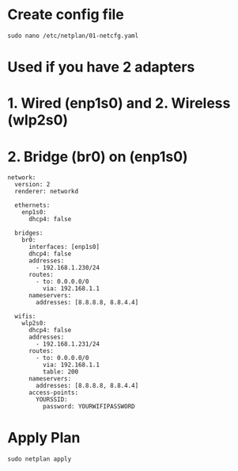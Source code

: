 # Create config file
  ```
  sudo nano /etc/netplan/01-netcfg.yaml
```

# Used if you have 2 adapters 
# 1. Wired (enp1s0) and 2. Wireless (wlp2s0)
# 2. Bridge (br0) on (enp1s0)

```
network:
  version: 2
  renderer: networkd

  ethernets:
    enp1s0:
      dhcp4: false

  bridges:
    br0:
      interfaces: [enp1s0]
      dhcp4: false
      addresses:
        - 192.168.1.230/24
      routes:
        - to: 0.0.0.0/0
          via: 192.168.1.1
      nameservers:
        addresses: [8.8.8.8, 8.8.4.4]

  wifis:
    wlp2s0:
      dhcp4: false
      addresses:
        - 192.168.1.231/24
      routes:
        - to: 0.0.0.0/0
          via: 192.168.1.1
          table: 200
      nameservers:
        addresses: [8.8.8.8, 8.8.4.4]
      access-points:
        YOURSSID:
          password: YOURWIFIPASSWORD
```

# Apply Plan
  ```
  sudo netplan apply
  ```
